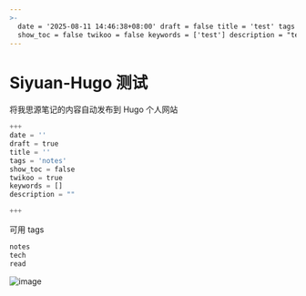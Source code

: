 ```yaml
---
>-
  date = '2025-08-11 14:46:38+08:00' draft = false title = 'test' tags = 'notes'
  show_toc = false twikoo = false keywords = ['test'] description = "test"
---
```




# Siyuan-Hugo 测试

将我思源笔记的内容自动发布到 Hugo 个人网站

```python
+++
date = ''
draft = true
title = ''
tags = 'notes'
show_toc = false
twikoo = true
keywords = []
description = ""

+++
```

可用 tags

```python
notes
tech
read
```

![image](https://pve.digikamc.cn:56806/assets/image-20250811162231-efn2yss.png)
